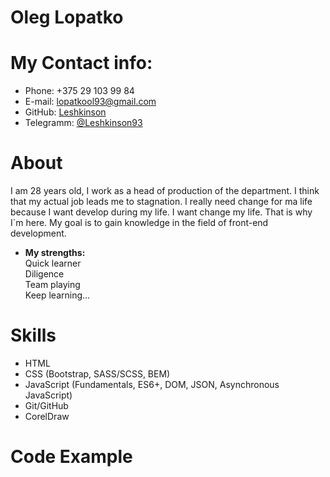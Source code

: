 # Oleg Lopatko
# My Contact info:
* Phone: +375 29 103 99 84
* E-mail: lopatkool93@gmail.com 
* GitHub: [Leshkinson](https://github.com/Leshkinson) 
* Telegramm: [@Leshkinson93](https://t.me/Leshkinson93)
# About 
I am 28 years old, I work as a head of production of the department. I think that my actual job leads me to stagnation. I really need change for ma life because I want develop during my life. I want change my life. That is why I`m here. My goal is to gain knowledge in the field of front-end development.
* **My strengths:**\
Quick learner\
Diligence\
Team playing\
Keep learning…
# Skills
* HTML
* CSS (Bootstrap, SASS/SCSS, BEM)
* JavaScript (Fundamentals, ES6+, DOM, JSON, Asynchronous JavaScript)
* Git/GitHub
* CorelDraw
# Code Example
```